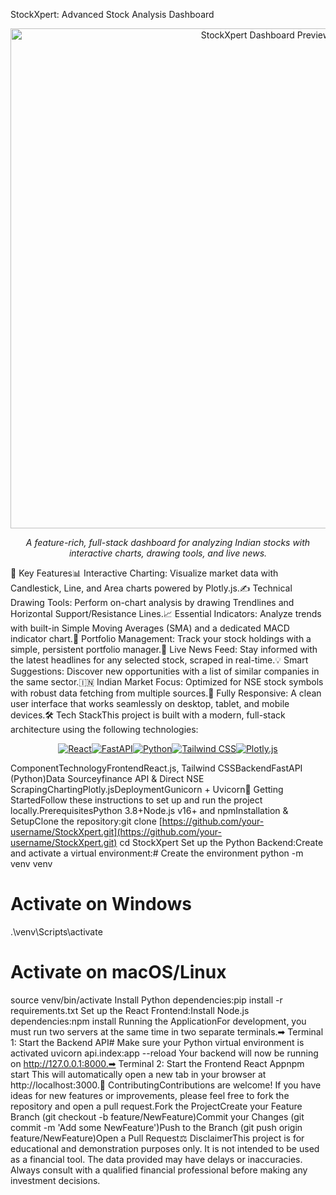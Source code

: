 StockXpert: Advanced Stock Analysis Dashboard<div align="center"><img src="https://www.google.com/search?q=https://placehold.co/800x400/020617/22d3ee/png%3Ftext%3DStockXpert%2BDashboard" alt="StockXpert Dashboard Preview" width="800"/></div><p align="center"><em>A feature-rich, full-stack dashboard for analyzing Indian stocks with interactive charts, drawing tools, and live news.</em></p>🌟 Key Features📊 Interactive Charting: Visualize market data with Candlestick, Line, and Area charts powered by Plotly.js.✍ Technical Drawing Tools: Perform on-chart analysis by drawing Trendlines and Horizontal Support/Resistance Lines.📈 Essential Indicators: Analyze trends with built-in Simple Moving Averages (SMA) and a dedicated MACD indicator chart.💼 Portfolio Management: Track your stock holdings with a simple, persistent portfolio manager.📰 Live News Feed: Stay informed with the latest headlines for any selected stock, scraped in real-time.💡 Smart Suggestions: Discover new opportunities with a list of similar companies in the same sector.🇮🇳 Indian Market Focus: Optimized for NSE stock symbols with robust data fetching from multiple sources.📱 Fully Responsive: A clean user interface that works seamlessly on desktop, tablet, and mobile devices.🛠 Tech StackThis project is built with a modern, full-stack architecture using the following technologies:<p align="center"><a href="https://reactjs.org/" target="_blank"><img src="https://www.google.com/search?q=https://img.shields.io/badge/React-20232A%3Fstyle%3Dfor-the-badge%26logo%3Dreact%26logoColor%3D61DAFB" alt="React"/></a><a href="https://fastapi.tiangolo.com/" target="_blank"><img src="https://img.shields.io/badge/FastAPI-005571?style=for-the-badge&logo=fastapi" alt="FastAPI"/></a><a href="https://www.python.org" target="_blank"><img src="https://www.google.com/search?q=https://img.shields.io/badge/Python-3776AB%3Fstyle%3Dfor-the-badge%26logo%3Dpython%26logoColor%3Dwhite" alt="Python"/></a><a href="https://tailwindcss.com/" target="_blank"><img src="https://www.google.com/search?q=https://img.shields.io/badge/Tailwind_CSS-38B2AC%3Fstyle%3Dfor-the-badge%26logo%3Dtailwind-css%26logoColor%3Dwhite" alt="Tailwind CSS"/></a><a href="https://plotly.com/javascript/" target="_blank"><img src="https://www.google.com/search?q=https://img.shields.io/badge/Plotly.js-3F4F75%3Fstyle%3Dfor-the-badge%26logo%3Dplotly%26logoColor%3Dwhite" alt="Plotly.js"/></a></p>ComponentTechnologyFrontendReact.js, Tailwind CSSBackendFastAPI (Python)Data Sourceyfinance API & Direct NSE ScrapingChartingPlotly.jsDeploymentGunicorn + Uvicorn🚀 Getting StartedFollow these instructions to set up and run the project locally.PrerequisitesPython 3.8+Node.js v16+ and npmInstallation & SetupClone the repository:git clone [https://github.com/your-username/StockXpert.git](https://github.com/your-username/StockXpert.git)
cd StockXpert
Set up the Python Backend:Create and activate a virtual environment:# Create the environment
python -m venv venv

# Activate on Windows
.\venv\Scripts\activate

# Activate on macOS/Linux
source venv/bin/activate
Install Python dependencies:pip install -r requirements.txt
Set up the React Frontend:Install Node.js dependencies:npm install
Running the ApplicationFor development, you must run two servers at the same time in two separate terminals.➡ Terminal 1: Start the Backend API# Make sure your Python virtual environment is activated
uvicorn api.index:app --reload
Your backend will now be running on http://127.0.0.1:8000.➡ Terminal 2: Start the Frontend React Appnpm start
This will automatically open a new tab in your browser at http://localhost:3000.🤝 ContributingContributions are welcome! If you have ideas for new features or improvements, please feel free to fork the repository and open a pull request.Fork the ProjectCreate your Feature Branch (git checkout -b feature/NewFeature)Commit your Changes (git commit -m 'Add some NewFeature')Push to the Branch (git push origin feature/NewFeature)Open a Pull Request⚖ DisclaimerThis project is for educational and demonstration purposes only. It is not intended to be used as a financial tool. The data provided may have delays or inaccuracies. Always consult with a qualified financial professional before making any investment decisions.
